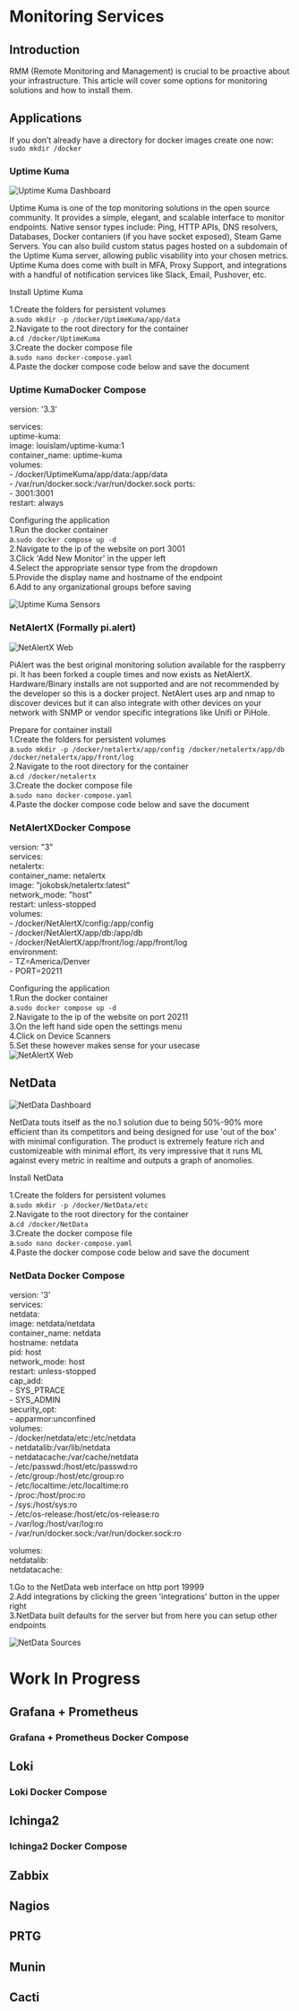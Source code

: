 # Monitoring Services

## Introduction  

RMM (Remote Monitoring and Management) is crucial to be proactive about your infrastructure. This article will cover some options for monitoring solutions and how to install them.

## Applications

If you don’t already have a directory for docker images create one now:  
`sudo mkdir /docker`  

### Uptime Kuma

![Uptime Kuma Dashboard](https://github.com/engineeringpenguins/reference/blob/main/Processes/Linked-Images/monitor/kumaDash.png)  

Uptime Kuma is one of the top monitoring solutions in the open source community. It provides a simple, elegant, and scalable interface to monitor endpoints. Native sensor types include: Ping, HTTP APIs, DNS resolvers, Databases, Docker contaniers (if you have socket exposed), Steam Game Servers. You can also build custom status pages hosted on a subdomain of the Uptime Kuma server, allowing public visability into your chosen metrics. Uptime Kuma does come with built in MFA, Proxy Support, and integrations with a handful of notification services like Slack, Email, Pushover, etc.  

Install Uptime Kuma  

1.Create the folders for persistent volumes  
a.`sudo mkdir -p /docker/UptimeKuma/app/data`  
2.Navigate to the root directory for the container  
a.`cd /docker/UptimeKuma`  
3.Create the docker compose file  
a.`sudo nano docker-compose.yaml`  
4.Paste the docker compose code below and save the document  

### Uptime KumaDocker Compose  

version: '3.3'  

services:  
  uptime-kuma:  
    image: louislam/uptime-kuma:1  
    container_name: uptime-kuma  
    volumes:  
      - /docker/UptimeKuma/app/data:/app/data  
      - /var/run/docker.sock:/var/run/docker.sock
    ports:  
      - 3001:3001  
    restart: always  

Configuring the application  
1.Run the docker container  
a.`sudo docker compose up -d`  
2.Navigate to the ip of the website on port 3001  
3.Click 'Add New Monitor' in the upper left  
4.Select the appropriate sensor type from the dropdown  
5.Provide the display name and hostname of the endpoint  
6.Add to any organizational groups before saving  

![Uptime Kuma Sensors](https://github.com/engineeringpenguins/reference/blob/main/Processes/Linked-Images/monitor/kumaMon.png)  

### NetAlertX (Formally pi.alert)

![NetAlertX Web](https://github.com/engineeringpenguins/reference/blob/main/Processes/Linked-Images/monitor/NetAlertXDash.png)  

PiAlert was the best original monitoring solution available for the raspberry pi. It has been forked a couple times and now exists as NetAlertX. Hardware/Binary installs are not supported and are not recommended by the developer so this is a docker project. NetAlert uses arp and nmap to discover devices but it can also integrate with other devices on your network with SNMP or vendor specific integrations like Unifi or PiHole.  

Prepare for container install  
1.Create the folders for persistent volumes  
a.`sudo mkdir -p /docker/netalertx/app/config /docker/netalertx/app/db /docker/netalertx/app/front/log`  
2.Navigate to the root directory for the container  
a.`cd /docker/netalertx`  
3.Create the docker compose file  
a.`sudo nano docker-compose.yaml`  
4.Paste the docker compose code below and save the document  

### NetAlertXDocker Compose  

version: "3"  
services:  
  netalertx:  
    container_name: netalertx  
    image: "jokobsk/netalertx:latest"  
    network_mode: "host"  
    restart: unless-stopped  
    volumes:  
      - /docker/NetAlertX/config:/app/config  
      - /docker/NetAlertX/app/db:/app/db  
      - /docker/NetAlertX/app/front/log:/app/front/log  
    environment:  
      - TZ=America/Denver  
      - PORT=20211  

Configuring the application  
1.Run the docker container  
a.`sudo docker compose up -d`  
2.Navigate to the ip of the website on port 20211  
3.On the left hand side open the settings menu  
4.Click on Device Scanners  
5.Set these however makes sense for your usecase  
![NetAlertX Web](https://github.com/engineeringpenguins/reference/blob/main/Processes/Linked-Images/monitor/NetAlertXGUI.png)  

## NetData

![NetData Dashboard](https://github.com/engineeringpenguins/reference/blob/main/Processes/Linked-Images/monitor/netdataDash.png)

NetData touts itself as the no.1 solution due to being 50%-90% more efficient than its competitors and being designed for use 'out of the box' with minimal configuration. The product is extremely feature rich and customizeable with minimal effort, its very impressive that it runs ML against every metric in realtime and outputs a graph of anomolies.  

Install NetData  

1.Create the folders for persistent volumes  
a.`sudo mkdir -p /docker/NetData/etc`  
2.Navigate to the root directory for the container  
a.`cd /docker/NetData`  
3.Create the docker compose file  
a.`sudo nano docker-compose.yaml`  
4.Paste the docker compose code below and save the document  

### NetData Docker Compose  

version: '3'  
services:  
  netdata:  
    image: netdata/netdata  
    container_name: netdata  
    hostname: netdata  
    pid: host  
    network_mode: host  
    restart: unless-stopped  
    cap_add:  
      - SYS_PTRACE  
      - SYS_ADMIN  
    security_opt:  
      - apparmor:unconfined  
    volumes:  
      - /docker/netdata/etc:/etc/netdata  
      - netdatalib:/var/lib/netdata  
      - netdatacache:/var/cache/netdata  
      - /etc/passwd:/host/etc/passwd:ro  
      - /etc/group:/host/etc/group:ro  
      - /etc/localtime:/etc/localtime:ro  
      - /proc:/host/proc:ro  
      - /sys:/host/sys:ro  
      - /etc/os-release:/host/etc/os-release:ro  
      - /var/log:/host/var/log:ro  
      - /var/run/docker.sock:/var/run/docker.sock:ro  

volumes:  
  netdatalib:  
  netdatacache:  

1.Go to the NetData web interface on http port 19999  
2.Add integrations by clicking the green 'integrations' button in the upper right  
3.NetData built defaults for the server but from here you can setup other endpoints  

![NetData Sources](https://github.com/engineeringpenguins/reference/blob/main/Processes/Linked-Images/monitor/netdataMon.png)

# Work In Progress

## Grafana + Prometheus

### Grafana + Prometheus Docker Compose

## Loki

### Loki Docker Compose

## Ichinga2

### Ichinga2 Docker Compose

## Zabbix

## Nagios

## PRTG

## Munin

## Cacti
